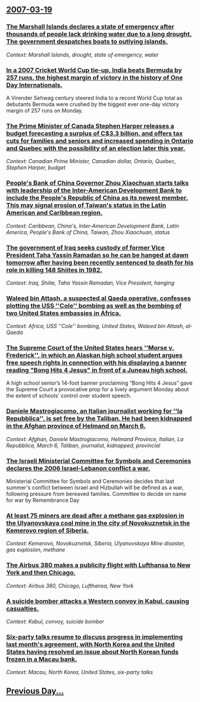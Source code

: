 ## [2007-03-19](/news/2007/03/19/index.md)

### [ The Marshall Islands declares a state of emergency after thousands of people lack drinking water due to a long drought. The government despatches boats to outlying islands. ](/news/2007/03/19/the-marshall-islands-declares-a-state-of-emergency-after-thousands-of-people-lack-drinking-water-due-to-a-long-drought-the-government-desp.md)
_Context: Marshall Islands, drought, state of emergency, water_

### [ In a 2007 Cricket World Cup tie-up, India beats Bermuda by 257 runs, the highest margin of victory in the history of One Day Internationals. ](/news/2007/03/19/in-a-2007-cricket-world-cup-tie-up-india-beats-bermuda-by-257-runs-the-highest-margin-of-victory-in-the-history-of-one-day-internationals.md)
A Virender Sehwag century steered India to a record World Cup total as debutants Bermuda were crushed by the biggest ever one-day victory margin of 257 runs on Monday.

### [ The Prime Minister of Canada Stephen Harper releases a budget forecasting a surplus of C$3.3 billion, and offers tax cuts for families and seniors and increased spending in Ontario and Quebec with the possibility of an election later this year. ](/news/2007/03/19/the-prime-minister-of-canada-stephen-harper-releases-a-budget-forecasting-a-surplus-of-c-3-3-billion-and-offers-tax-cuts-for-families-and.md)
_Context: Canadian Prime Minister, Canadian dollar, Ontario, Quebec, Stephen Harper, budget_

### [ People's Bank of China Governor Zhou Xiaochuan starts talks with leadership of the Inter-American Development Bank to include the People's Republic of China as its newest member. This may signal erosion of Taiwan's status in the Latin American and Caribbean region. ](/news/2007/03/19/people-s-bank-of-china-governor-zhou-xiaochuan-starts-talks-with-leadership-of-the-inter-american-development-bank-to-include-the-people-s.md)
_Context: Caribbean, China's, Inter-American Development Bank, Latin America, People's Bank of China, Taiwan, Zhou Xiaochuan, status_

### [ The government of Iraq seeks custody of former Vice President Taha Yassin Ramadan so he can be hanged at dawn tomorrow after having been recently sentenced to death for his role in killing 148 Shiites in 1982. ](/news/2007/03/19/the-government-of-iraq-seeks-custody-of-former-vice-president-taha-yassin-ramadan-so-he-can-be-hanged-at-dawn-tomorrow-after-having-been-re.md)
_Context: Iraq, Shiite, Taha Yassin Ramadan, Vice President, hanging_

### [ Waleed bin Attash, a suspected al Qaeda operative, confesses plotting the USS ''Cole'' bombing as well as the bombing of two United States embassies in Africa. ](/news/2007/03/19/waleed-bin-attash-a-suspected-al-qaeda-operative-confesses-plotting-the-uss-cole-bombing-as-well-as-the-bombing-of-two-united-states.md)
_Context: Africa, USS ''Cole'' bombing, United States, Waleed bin Attash, al-Qaeda_

### [ The  Supreme Court of the United States hears ''Morse v. Frederick'', in which an Alaskan high school student argues free speech rights in connection with his displaying a banner reading "Bong Hits 4 Jesus" in front of a Juneau high school. ](/news/2007/03/19/the-supreme-court-of-the-united-states-hears-morse-v-frederick-in-which-an-alaskan-high-school-student-argues-free-speech-rights-in.md)
A high school senior&#8217;s 14-foot banner proclaiming &#8220;Bong Hits 4 Jesus&#8221; gave the Supreme Court a provocative prop for a lively argument Monday about the extent of schools&#8217; control over student speech.

### [ Daniele Mastrogiacomo, an Italian journalist working for ''la Repubblica'', is set free by the Taliban. He had been kidnapped in the Afghan province of Helmand on March 6. ](/news/2007/03/19/daniele-mastrogiacomo-an-italian-journalist-working-for-la-repubblica-is-set-free-by-the-taliban-he-had-been-kidnapped-in-the-afghan.md)
_Context: Afghan, Daniele Mastrogiacomo, Helmand Province, Italian, La Repubblica, March 6, Taliban, journalist, kidnapped, provincial_

### [ The Israeli Ministerial Committee for Symbols and Ceremonies declares the 2006 Israel-Lebanon conflict a war. ](/news/2007/03/19/the-israeli-ministerial-committee-for-symbols-and-ceremonies-declares-the-2006-israel-lebanon-conflict-a-war.md)
Ministerial Committee for Symbols and Ceremonies decides that last summer&#39;s conflict between Israel and Hizbullah will be defined as a war, following pressure from bereaved families. Committee to decide on name for war by Remembrance Day 

### [ At least 75 miners are dead after a methane gas explosion in the Ulyanovskaya coal mine in the city of Novokuznetsk in the Kemerovo region of Siberia. ](/news/2007/03/19/at-least-75-miners-are-dead-after-a-methane-gas-explosion-in-the-ulyanovskaya-coal-mine-in-the-city-of-novokuznetsk-in-the-kemerovo-region.md)
_Context: Kemerovo, Novokuznetsk, Siberia, Ulyanovskaya Mine disaster, gas explosion, methane_

### [ The Airbus 380 makes a publicity flight with Lufthansa to New York and then Chicago. ](/news/2007/03/19/the-airbus-380-makes-a-publicity-flight-with-lufthansa-to-new-york-and-then-chicago.md)
_Context: Airbus 380, Chicago, Lufthansa, New York_

### [ A suicide bomber attacks a Western convoy in Kabul, causing casualties. ](/news/2007/03/19/a-suicide-bomber-attacks-a-western-convoy-in-kabul-causing-casualties.md)
_Context: Kabul, convoy, suicide bomber_

### [ Six-party talks resume to discuss progress in implementing last month's agreement, with North Korea and the United States having resolved an issue about North Korean funds frozen in a Macau bank. ](/news/2007/03/19/six-party-talks-resume-to-discuss-progress-in-implementing-last-month-s-agreement-with-north-korea-and-the-united-states-having-resolved-a.md)
_Context: Macau, North Korea, United States, six-party talks_

## [Previous Day...](/news/2007/03/18/index.md)

